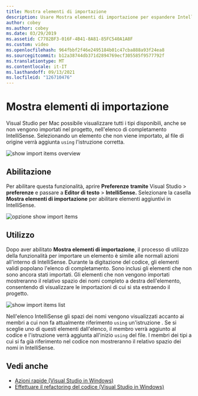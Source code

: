 ```yaml
---
title: Mostra elementi di importazione
description: Usare Mostra elementi di importazione per espandere IntelliSense in Visual Studio per Mac.
author: cobey
ms.author: cobey
ms.date: 03/29/2019
ms.assetid: C7782BF3-016F-4B41-8A81-85FC540A1A8F
ms.custom: video
ms.openlocfilehash: 964fbbf2f46e2495184b01c47cba888a93f24ea8
ms.sourcegitcommit: b12a38744db371d2894769ecf305585f9577792f
ms.translationtype: MT
ms.contentlocale: it-IT
ms.lasthandoff: 09/13/2021
ms.locfileid: "126710476"
---
```

# <a name="show-import-items"></a>Mostra elementi di importazione

Visual Studio per Mac possibile visualizzare tutti i tipi disponibili, anche se non vengono importati nel progetto, nell'elenco di completamento IntelliSense. Selezionando un elemento che non viene importato, al file di origine verrà aggiunta `using` l'istruzione corretta.

![show import items overview](media/importitems-overview.gif)

## <a name="how-to-enable"></a>Abilitazione

Per abilitare questa funzionalità, aprire **Preferenze** **tramite** Visual Studio  >  **preferenze** e passare a **Editor di testo**  >  **IntelliSense.** Selezionare la casella **Mostra elementi di importazione** per abilitare elementi aggiuntivi in IntelliSense.

![opzione show import items](media/show-import-items.png)

## <a name="usage"></a>Utilizzo

Dopo aver abilitato **Mostra elementi di importazione**, il processo di utilizzo della funzionalità per importare un elemento è simile alle normali azioni all'interno di IntelliSense. Durante la digitazione del codice, gli elementi validi popolano l'elenco di completamento. Sono inclusi gli elementi che non sono ancora stati importati. Gli elementi che non vengono importati mostreranno il relativo spazio dei nomi completo a destra dell'elemento, consentendo di visualizzare le importazioni di cui si sta estraendo il progetto.

![show import items list](media/show-import-items-list.png)

Nell'elenco IntelliSense gli spazi dei nomi vengono visualizzati accanto ai membri a cui non fa attualmente riferimento `using` un'istruzione . Se si sceglie uno di questi elementi dall'elenco,  il membro verrà aggiunto al codice e l'istruzione verrà aggiunta all'inizio `using` del file. I membri dei tipi a cui si fa già riferimento nel codice non mostreranno il relativo spazio dei nomi in IntelliSense.

## <a name="see-also"></a>Vedi anche

- [Azioni rapide (Visual Studio in Windows)](/visualstudio/ide/quick-actions)
- [Effettuare il refactoring del codice (Visual Studio in Windows)](/visualstudio/ide/refactoring-in-visual-studio)
